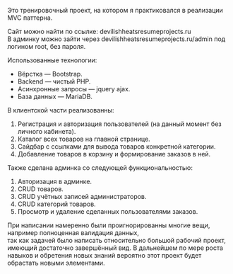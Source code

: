 Это тренировочный проект, на котором я практиковался в реализации MVC паттерна.  

Сайт можно найти по ссылке: devilishheatsresumeprojects.ru  
В админку можно зайти через devilishheatsresumeprojects.ru/admin под логином root, без пароля.
  
Использованные технологии:
* Вёрстка — Bootstrap.
* Backend — чистый PHP.
* Асинхронные запросы — jquery ajax.
* База данных — MariaDB.  

В клиентской части реализованны:  
1. Регистрация и авторизация пользователей (на данный момент без личного кабинета).
2. Каталог всех товаров на главной странице.
3. Сайдбар с ссылками для вывода товаров конкретной категории.
4. Добавление товаров в корзину и формирование заказов в ней.  

Также сделана админка со следующей функциональностью:  
1. Авторизация в админке.
2. CRUD товаров.
3. CRUD учётных записей администраторов.
4. CRUD категорий товаров.
5. Просмотр и удаление сделанных пользователями заказов.  

При написании намеренно были проигнорированны многие вещи, например полноценная валидация данных,  
так как задачей было написать относительно большой рабочий проект, имеющий достаточно завершённый вид.
В дальнейшем по мере роста навыков и обретения новых знаний вероятно этот проект будет обрастать новыми элементами.
